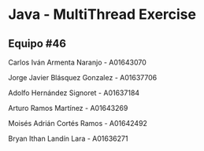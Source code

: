 # **Java - MultiThread Exercise**

## Equipo #46

Carlos Iván Armenta Naranjo - A01643070

Jorge Javier Blásquez Gonzalez - A01637706 

Adolfo Hernández Signoret - A01637184

Arturo Ramos Martínez - A01643269

Moisés Adrián Cortés Ramos - A01642492

Bryan Ithan Landín Lara - A01636271